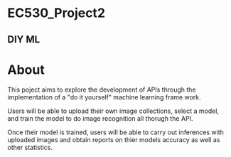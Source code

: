 # EC530_Project2

## DIY ML

# About

This poject aims to explore the development of APIs through the implementation of a "do it yourself" machine learning frame work.

Users will be able to upload their own image collections, select a model, and train the model to do image recognition all thorugh the API.

Once their model is trained, users will be able to carry out inferences with uploaded images and obtain reports on thier models accuracy as well as other statistics. 
